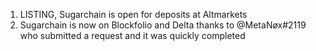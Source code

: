 1. LISTING, Sugarchain is open for deposits at Altmarkets
2. Sugarchain is now on Blockfolio and Delta thanks to @MetaNøx#2119 who submitted a request and it was quickly completed
